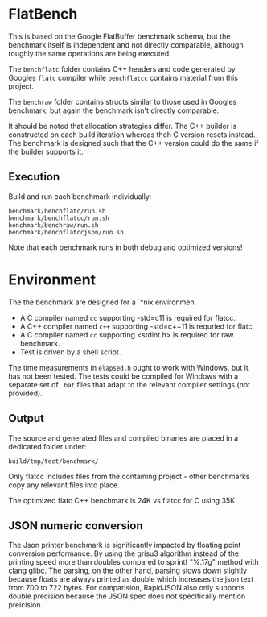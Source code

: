# FlatBench

This is based on the Google FlatBuffer benchmark schema, but the
benchmark itself is independent and not directly comparable, although
roughly the same operations are being executed.

The `benchflatc` folder contains C++ headers and code generated by Googles
`flatc` compiler while `benchflatcc` contains material from this project.

The `benchraw` folder contains structs similar to those used in Googles
benchmark, but again the benchmark isn't directly comparable.

It should be noted that allocation strategies differ. The C++ builder
is constructed on each build iteration whereas theh C version resets
instead. The benchmark is designed such that the C++ version could do
the same if the builder supports it.

## Execution

Build and run each benchmark individually:

    benchmark/benchflatc/run.sh
    benchmark/benchflatcc/run.sh
    benchmark/benchraw/run.sh
    benchmark/benchflatccjson/run.sh

Note that each benchmark runs in both debug and optimized versions!


# Environment

The the benchmark are designed for a `*nix environmen.

- A C compiler named `cc` supporting -std=c11 is required for flatcc.
- A C++ compiler named `c++` supporting -std=c++11 is requried for
  flatc.
- A C compiler named `cc` supporting <stdint.h> is required for raw benchmark.
- Test is driven by a shell script.

The time measurements in `elapsed.h` ought to work with Windows, but it
has not been tested. The tests could be compiled for Windows with a
separate set of `.bat` files that adapt to the relevant compiler settings
(not provided).


## Output

The source and generated files and compiled binaries are placed in a
dedicated folder under:

    build/tmp/test/benchmark/

Only flatcc includes files from the containing project - other
benchmarks copy any relevant files into place.

The optimized flatc C++ benchmark is 24K vs flatcc for C using 35K.


## JSON numeric conversion

The Json printer benchmark is significantly impacted by floating point
conversion performance. By using the grisu3 algorithm instead of the
printing speed more than doubles compared to sprintf "%.17g" method with
clang glibc.  The parsing, on the other hand, parsing slows down
slightly because floats are always printed as double which increases the
json text from 700 to 722 bytes. For comparision, RapidJSON also only
supports double precision because the JSON spec does not specifically
mention preicision.
